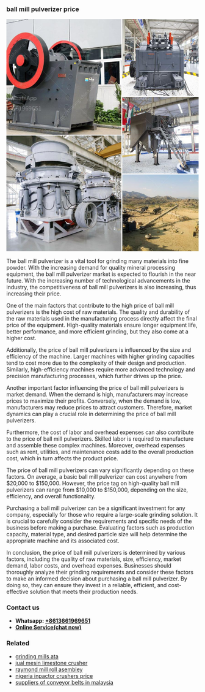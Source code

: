 <h3>ball mill pulverizer price</h3><img src='1708332470.jpg' alt=''><p>The ball mill pulverizer is a vital tool for grinding many materials into fine powder. With the increasing demand for quality mineral processing equipment, the ball mill pulverizer market is expected to flourish in the near future. With the increasing number of technological advancements in the industry, the competitiveness of ball mill pulverizers is also increasing, thus increasing their price.</p><p>One of the main factors that contribute to the high price of ball mill pulverizers is the high cost of raw materials. The quality and durability of the raw materials used in the manufacturing process directly affect the final price of the equipment. High-quality materials ensure longer equipment life, better performance, and more efficient grinding, but they also come at a higher cost.</p><p>Additionally, the price of ball mill pulverizers is influenced by the size and efficiency of the machine. Larger machines with higher grinding capacities tend to cost more due to the complexity of their design and production. Similarly, high-efficiency machines require more advanced technology and precision manufacturing processes, which further drives up the price.</p><p>Another important factor influencing the price of ball mill pulverizers is market demand. When the demand is high, manufacturers may increase prices to maximize their profits. Conversely, when the demand is low, manufacturers may reduce prices to attract customers. Therefore, market dynamics can play a crucial role in determining the price of ball mill pulverizers.</p><p>Furthermore, the cost of labor and overhead expenses can also contribute to the price of ball mill pulverizers. Skilled labor is required to manufacture and assemble these complex machines. Moreover, overhead expenses such as rent, utilities, and maintenance costs add to the overall production cost, which in turn affects the product price.</p><p>The price of ball mill pulverizers can vary significantly depending on these factors. On average, a basic ball mill pulverizer can cost anywhere from $20,000 to $150,000. However, the price tag on high-quality ball mill pulverizers can range from $10,000 to $150,000, depending on the size, efficiency, and overall functionality.</p><p>Purchasing a ball mill pulverizer can be a significant investment for any company, especially for those who require a large-scale grinding solution. It is crucial to carefully consider the requirements and specific needs of the business before making a purchase. Evaluating factors such as production capacity, material type, and desired particle size will help determine the appropriate machine and its associated cost.</p><p>In conclusion, the price of ball mill pulverizers is determined by various factors, including the quality of raw materials, size, efficiency, market demand, labor costs, and overhead expenses. Businesses should thoroughly analyze their grinding requirements and consider these factors to make an informed decision about purchasing a ball mill pulverizer. By doing so, they can ensure they invest in a reliable, efficient, and cost-effective solution that meets their production needs.</p><h3>Contact us</h3><ul><li><strong>Whatsapp:&nbsp;<a href="https://wa.me/8613661969651">+8613661969651</a></strong></li><li><a href="https://swt.shibang-china.com/?git&amp;zhl&amp;ball mill pulverizer price"><strong>Online Service(chat now)</strong></a></li></ul><h3>Related</h3><ul><li><a href='grinding mills ata.md'>grinding mills ata</a></li><li><a href='jual mesin limestone crusher.md'>jual mesin limestone crusher</a></li><li><a href='raymond mill roll asembley.md'>raymond mill roll asembley</a></li><li><a href='nigeria inpactor crushers price.md'>nigeria inpactor crushers price</a></li><li><a href='suppliers of conveyor belts in malaysia.md'>suppliers of conveyor belts in malaysia</a></li></ul>